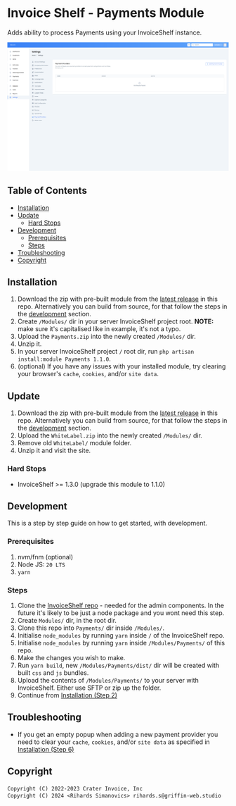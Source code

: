 # Invoice Shelf - Payments Module

Adds ability to process Payments using your InvoiceShelf instance.

![Preview of Invoice Shelf, Payments Settings page](./preview.png)

## Table of Contents

- [Installation](#installation)
- [Update](#update)
  - [Hard Stops](#hard-stops)
- [Development](#development)
  - [Prerequisites](#prerequisites)
  - [Steps](#steps)
- [Troubleshooting](#troubleshooting)
- [Copyright](#copyright)

## Installation

1. Download the zip with pre-built module from the [latest release](https://github.com/InvoiceShelf/module-payments/releases/latest) in this repo. Alternatively you can build from source, for that follow the steps in the [development](#development) section.
2. Create `/Modules/` dir in your server InvoiceShelf project root. **NOTE:** make sure it's capitalised like in example, it's not a typo.
3. Upload the `Payments.zip` into the newly created `/Modules/` dir.
4. Unzip it.
5. In your server InvoiceShelf project `/` root dir, run `php artisan install:module Payments 1.1.0`.
6. (optional) If you have any issues with your installed module, try clearing your browser's `cache`, `cookies`, and/or `site data`.

## Update

1. Download the zip with pre-built module from the [latest release](https://github.com/InvoiceShelf/module-payments/releases/latest) in this repo. Alternatively you can build from source, for that follow the steps in the [development](#development) section.
2. Upload the `WhiteLabel.zip` into the newly created `/Modules/` dir.
3. Remove old `WhiteLabel/` module folder.
4. Unzip it and visit the site.

### Hard Stops

- InvoiceShelf >= 1.3.0 (upgrade this module to 1.1.0)

## Development

This is a step by step guide on how to get started, with development.

### Prerequisites

1. nvm/fnm (optional)
2. Node JS: `20 LTS`
3. `yarn`

### Steps

1. Clone the [InvoiceShelf repo](https://github.com/InvoiceShelf/InvoiceShelf) - needed for the admin components. In the future it's likely to be just a node package and you wont need this step.
2. Create `Modules/` dir, in the root dir.
3. Clone this repo into `Payments/` dir inside `/Modules/`.
4. Initialise `node_modules` by running `yarn` inside `/` of the InvoiceShelf repo.
5. Initialise `node_modules` by running `yarn` inside `/Modules/Payments/` of this repo.
6. Make the changes you wish to make.
7. Run `yarn build`, new `/Modules/Payments/dist/` dir will be created with built `css` and `js` bundles.
8. Upload the contents of `/Modules/Payments/` to your server with InvoiceShelf. Either use SFTP or zip up the folder.
9. Continue from [Installation (Step 2)](#installation)

## Troubleshooting

- If you get an empty popup when adding a new payment provider you need to clear your `cache`, `cookies`, and/or `site data` as specified in [Installation (Step 6)](#installation)

## Copyright

    Copyright (C) 2022-2023 Crater Invoice, Inc
    Copyright (C) 2024 <Rihards Simanovics> rihards.s@griffin-web.studio
